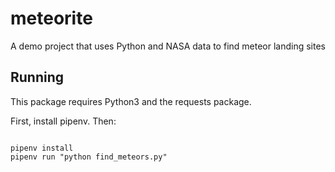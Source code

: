 # meteorite
A demo project that uses Python and NASA data to find meteor landing sites



## Running 


This package requires Python3 and the requests package. 

First, install pipenv. Then:




```

pipenv install 
pipenv run "python find_meteors.py"

```
